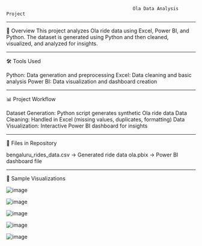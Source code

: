                                                    Ola Data Analysis Project

------------------------------------------------------------------------------------------------------------------------
📌 Overview
This project analyzes Ola ride data using Excel, Power BI, and Python. 
The dataset is generated using Python and then cleaned, visualized, and analyzed for insights.

------------------------------------------------------------------------------------------------------------------------

🛠 Tools Used

Python: Data generation and preprocessing
Excel: Data cleaning and basic analysis
Power BI: Data visualization and dashboard creation

------------------------------------------------------------------------------------------------------------------------

📊 Project Workflow

Dataset Generation: Python script generates synthetic Ola ride data
Data Cleaning: Handled in Excel (missing values, duplicates, formatting)
Data Visualization: Interactive Power BI dashboard for insights

------------------------------------------------------------------------------------------------------------------------

📂 Files in Repository

bengaluru_rides_data.csv → Generated ride data
ola.pbix → Power BI dashboard file

------------------------------------------------------------------------------------------------------------------------

📸 Sample Visualizations


![image](https://github.com/user-attachments/assets/42e12db4-2f6e-4e32-839e-b7b67f8ba77e)

![image](https://github.com/user-attachments/assets/eb8db208-cef9-4dab-b906-4e7c997c5f72)

![image](https://github.com/user-attachments/assets/d0c6e0a3-c806-4891-adf7-0ded4cb17e6b)

![image](https://github.com/user-attachments/assets/3831f3e6-d0a6-4170-8633-04c16b40e551)

![image](https://github.com/user-attachments/assets/1af76dae-9ece-4b23-9a2f-9fa647a23de2)





